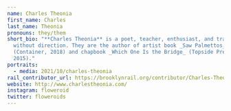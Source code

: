 ```yaml
---
name: Charles Theonia
first_name: Charles
last_name: Theonia
pronouns: they/them
short_bio: "**Charles Theonia** is a poet, teacher, enthusiast, and transsexual
  without direction. They are the author of artist book _Saw Palmettos_
  (Container, 2018) and chapbook _Which One Is the Bridge_ (Topside Press,
  2015)."
portraits:
  - media: 2021/10/charles-theonia
rail_contributor_url: https://brooklynrail.org/contributor/Charles-Theonia
website: http://www.charlestheonia.com/
instagram: floweroid
twitter: floweroids
---
```

